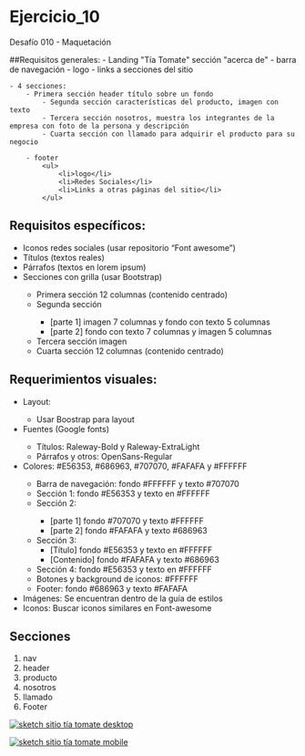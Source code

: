 # Ejercicio_10
Desafío 010 - Maquetación


##Requisitos generales:
    - Landing "Tía Tomate" sección "acerca de"
        - barra de navegación
            -   logo
            -   links a secciones del sitio

    - 4 secciones:
        - Primera sección header título sobre un fondo
        	- Segunda sección características del producto, imagen con texto
        	- Tercera sección nosotros, muestra los integrantes de la empresa con foto de la persona y descripción
        	- Cuarta sección con llamado para adquirir el producto para su negocio

        - footer
            <ul>
                <li>logo</li>
                <li>Redes Sociales</li>
                <li>Links a otras páginas del sitio</li>
            </ul>
    

<h2>Requisitos específicos:</h2>
<ul>
	<li>Iconos redes sociales (usar repositorio “Font awesome”)</li>
    <li>Títulos (textos reales)</li>
	<li>Párrafos (textos en lorem ipsum)</li>
	<li>Secciones con grilla (usar Bootstrap)</li>
        <ul>
            <li> Primera sección 12 columnas (contenido centrado)</li>
            <li> Segunda sección</li>
                <ul>
                    <li>[parte 1] imagen 7 columnas y fondo con texto 5 columnas</li>
                    <li>[parte 2] fondo con texto 7 columnas y imagen 5 columnas</li>
                </ul>
            <li>Tercera sección imagen</li>
            <li>Cuarta sección 12 columnas (contenido centrado)</li>
        </ul>
</ul>
<h2>Requerimientos visuales:</h2>
<ul>
	<li> Layout:</li>
        <ul>
	       <li>Usar Boostrap para layout</li>
        </ul>
	<li>Fuentes (Google fonts)</li>
        <ul>
    		<li>Títulos: Raleway-Bold y Raleway-ExtraLight</li>
    		<li>Párrafos y otros: OpenSans-Regular</li>
        </ul>
    <li>Colores: #E56353, #686963, #707070, #FAFAFA y #FFFFFF</li>
        <ul>
            <li>Barra de navegación: fondo #FFFFFF y texto #707070</li>
            <li>Sección 1: fondo #E56353 y texto en #FFFFFF</li>
            <li>Sección 2:</li>
                <ul>
                    <li>[parte 1] fondo #707070 y texto #FFFFFF</li>
                    <li>[parte 2] fondo #FAFAFA y texto #686963</li>
                </ul>
            <li>Sección 3:
                <ul>
                    <li>[Título] fondo #E56353 y texto en #FFFFFF</li>
                    <li>[Contenido] fondo #FAFAFA y texto #686963</li>
                </ul>
            <li>Sección 4: fondo #E56353 y texto en #FFFFFF</li>
            <li>Botones y background de iconos: #FFFFFF</li>
            <li>Footer: fondo #686963 y texto #FAFAFA</li>
        </ul>
    <li>Imágenes: Se encuentran dentro de la guía de estilos</li>
    <li> Iconos: Buscar iconos similares en Font-awesome</li>
</ul>

<h2>Secciones</h2>
<ol>
    <li>nav</li>
    <li>header</li>
    <li>producto</li>
    <li>nosotros</li>
    <li>llamado</li>
    <li>Footer</li>
</ol>
<p><a target="_blank" rel="noopener noreferrer" href="/cindysc/Ejercicio_9/blob/master/img/tiatomate_desktop.jpg"><img src="/img/tiatomate_desktop.jpg" alt="sketch sitio tía tomate desktop" style="max-width:700px;"></a></p>

<p><a target="_blank" rel="noopener noreferrer" href="/cindysc/Ejercicio_9/blob/master/img/tiatomate_mobilep.jpg"><img src="/img/tiatomate_mobile.jpg" alt="sketch sitio tía tomate mobile" style="max-width:400px;"></a></p>
